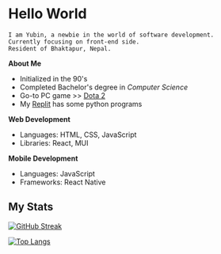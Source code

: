 # **Hello World**  

```
I am Yubin, a newbie in the world of software development.  
Currently focusing on front-end side.
Resident of Bhaktapur, Nepal.  
```

**About Me**  
- Initialized in the 90's
- Completed Bachelor's degree in *Computer Science*
- Go-to PC game >> [Dota 2](https://www.dota2.com/home)
- My [Replit](https://replit.com/@YubinKarki) has some python programs  

**Web Development**  
- Languages: HTML, CSS, JavaScript
- Libraries: React, MUI  

**Mobile Development**  
- Languages: JavaScript
- Frameworks: React Native

## My Stats  
[![GitHub Streak](https://streak-stats.demolab.com/?user=yubinkarki&theme=dark)](https://git.io/streak-stats)

[![Top Langs](https://github-readme-stats.vercel.app/api/top-langs/?username=yubinkarki&layout=compact&theme=dark)](https://github.com/anuraghazra/github-readme-stats)
